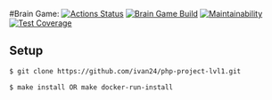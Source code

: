#Brain Game:
[![Actions Status](https://github.com/ivan24/php-project-lvl1/workflows/hexlet-check/badge.svg)](https://github.com/ivan24/php-project-lvl1/actions)
[![Brain Game Build](https://github.com/ivan24/php-project-lvl1/actions/workflows/brain-games-check.yml/badge.svg)](https://github.com/ivan24/php-project-lvl1/actions/workflows/brain-games-check.yml)
[![Maintainability](https://api.codeclimate.com/v1/badges/a99a88d28ad37a79dbf6/maintainability)](https://codeclimate.com/github/codeclimate/codeclimate/maintainability)
[![Test Coverage](https://api.codeclimate.com/v1/badges/a99a88d28ad37a79dbf6/test_coverage)](https://codeclimate.com/github/codeclimate/codeclimate/test_coverage)


## Setup
```sh
$ git clone https://github.com/ivan24/php-project-lvl1.git

$ make install OR make docker-run-install
```

